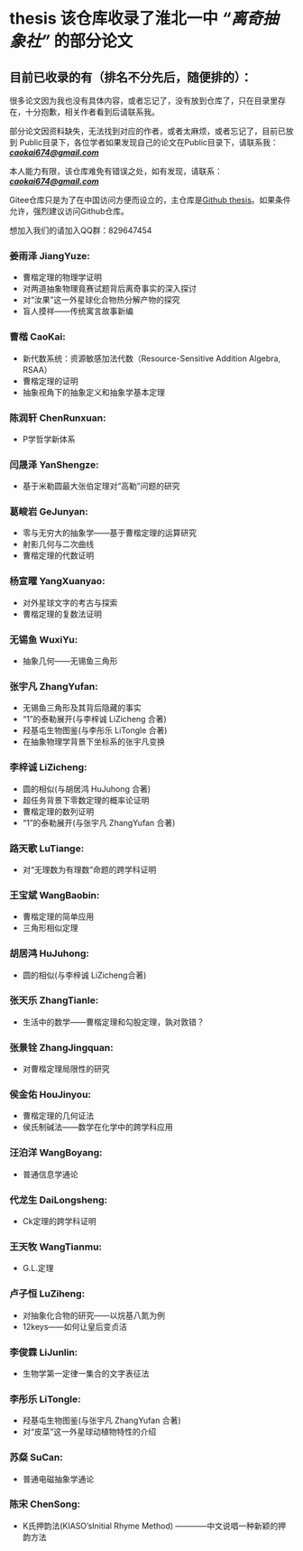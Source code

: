 # thesis 该仓库收录了淮北一中 ***“离奇抽象社”*** 的部分论文

## 目前已收录的有（排名不分先后，随便排的）：

很多论文因为我也没有具体内容，或者忘记了，没有放到仓库了，只在目录里存在，十分抱歉，相关作者看到后请联系我。

部分论文因资料缺失，无法找到对应的作者，或者太麻烦，或者忘记了，目前已放到 Public目录下，各位学者如果发现自己的论文在Public目录下，请联系我：***caokai674@gmail.com***

本人能力有限，该仓库难免有错误之处，如有发现，请联系：***caokai674@gmail.com***

Gitee仓库只是为了在中国访问方便而设立的，主仓库是[Github thesis](https://github.com/Hitmux/thesis)。如果条件允许，强烈建议访问Github仓库。

想加入我们的请加入QQ群：829647454

### 姜雨泽 JiangYuze:
* 曹楷定理的物理学证明
* 对两道抽象物理竟赛试题背后离奇事实的深入探讨
* 对“汝果”这一外星球化合物热分解产物的探究
* 盲人摸祥——传统寓言故事新编 

### 曹楷 CaoKai:
* 新代数系统：资源敏感加法代数（Resource-Sensitive Addition Algebra, RSAA）
* 曹楷定理的证明
* 抽象视角下的抽象定义和抽象学基本定理

### 陈润轩 ChenRunxuan:
* P学哲学新体系

### 闫晟泽 YanShengze:
* 基于米勒圆最大张伯定理对“高勒”问题的研究

### 葛峻岩 GeJunyan:
* 零与无穷大的抽象学——基于曹楷定理的运算研究
* 射影几何与二次曲线
* 曹楷定理的代数证明

### 杨宣曜 YangXuanyao:
* 对外星球文字的考古与探索
* 曹楷定理的复数法证明

### 无锡鱼 WuxiYu:
* 抽象几何——无锡鱼三角形

### 张宇凡 ZhangYufan:
* 无锡鱼三角形及其背后隐藏的事实
* “1”的泰勒展开(与李梓诚 LiZicheng 合著)
* 羟基屯生物图鉴(与李彤乐 LiTongle 合著)
* 在抽象物理学背景下坐标系的张宇凡变换

### 李梓诚 LiZicheng:
* 圆的相似(与胡居鸿 HuJuhong 合著)
* 超任务背景下零数定理的概率论证明
* 曹楷定理的数列证明
* “1”的泰勒展开(与张宇凡 ZhangYufan 合著)

### 路天歌 LuTiange:
* 对“无理数为有理数”命题的跨学科证明

### 王宝斌 WangBaobin:
* 曹楷定理的简单应用
* 三角形相似定理

### 胡居鸿 HuJuhong:
* 圆的相似(与李梓诚 LiZicheng合著)

### 张天乐 ZhangTianle:
* 生活中的数学——曹楷定理和勾股定理，孰对敦错？

### 张景铨 ZhangJingquan:
* 对曹楷定理局限性的研究

### 侯金佑 HouJinyou:
* 曹楷定理的几何证法
* 侯氏制碱法——数学在化学中的跨学科应用

### 汪泊洋 WangBoyang:
* 普通信息学通论

### 代龙生 DaiLongsheng:
* Ck定理的跨学科证明

### 王天牧 WangTianmu:
* G.L.定理

### 卢子恒 LuZiheng:
* 对抽象化合物的研究——以烷基八氮为例
* 12keys——如何让皇后变贞洁

### 李俊霖 LiJunlin:
* 生物学第一定律一集合的文字表征法

### 李彤乐 LiTongle:
* 羟基屯生物图鉴(与张宇凡 ZhangYufan 合著)
* 对“皮菜”这一外星球动植物特性的介绍

### 苏粲 SuCan:
* 普通电磁抽象学通论

### 陈宋 ChenSong:
* K氏押韵法(KIASO’sInitial Rhyme Method) ————中文说唱一种新颖的押韵方法
